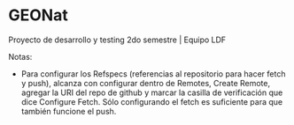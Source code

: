 # GEONat
Proyecto de desarrollo y testing 2do semestre  |  Equipo LDF

Notas:
  - Para configurar los Refspecs (referencias al repositorio para hacer fetch y push), alcanza con configurar dentro de Remotes, Create Remote, agregar la URI del repo de github y marcar la casilla de verificación que dice Configure Fetch. Sólo configurando el fetch es suficiente para que también funcione el push.
  
